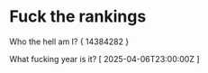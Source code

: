 # Fuck the rankings

Who the hell am I?
{ 14384282 }

What fucking year is it?
[ 2025-04-06T23:00:00Z ]
